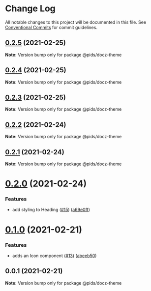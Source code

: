 # Change Log

All notable changes to this project will be documented in this file.
See [Conventional Commits](https://conventionalcommits.org) for commit guidelines.

## [0.2.5](https://github.com/eddysims/pids/compare/@pids/docz-theme@0.2.4...@pids/docz-theme@0.2.5) (2021-02-25)

**Note:** Version bump only for package @pids/docz-theme

## [0.2.4](https://github.com/eddysims/pids/compare/@pids/docz-theme@0.2.3...@pids/docz-theme@0.2.4) (2021-02-25)

**Note:** Version bump only for package @pids/docz-theme

## [0.2.3](https://github.com/eddysims/pids/compare/@pids/docz-theme@0.2.2...@pids/docz-theme@0.2.3) (2021-02-25)

**Note:** Version bump only for package @pids/docz-theme

## [0.2.2](https://github.com/eddysims/pids/compare/@pids/docz-theme@0.2.1...@pids/docz-theme@0.2.2) (2021-02-24)

**Note:** Version bump only for package @pids/docz-theme

## [0.2.1](https://github.com/eddysims/pids/compare/@pids/docz-theme@0.2.0...@pids/docz-theme@0.2.1) (2021-02-24)

**Note:** Version bump only for package @pids/docz-theme

# [0.2.0](https://github.com/eddysims/pids/compare/@pids/docz-theme@0.1.0...@pids/docz-theme@0.2.0) (2021-02-24)

### Features

- add styling to Heading ([#15](https://github.com/eddysims/pids/issues/15)) ([a69e0ff](https://github.com/eddysims/pids/commit/a69e0ff0cc41fed3c1d4a93e00222ea41c046e95))

# [0.1.0](https://github.com/eddysims/pids/compare/@pids/docz-theme@0.0.1...@pids/docz-theme@0.1.0) (2021-02-21)

### Features

- adds an Icon component ([#13](https://github.com/eddysims/pids/issues/13)) ([abeeb50](https://github.com/eddysims/pids/commit/abeeb50d049c3b17b3e791ec22bc5fa48575cb69))

## 0.0.1 (2021-02-21)

**Note:** Version bump only for package @pids/docz-theme
